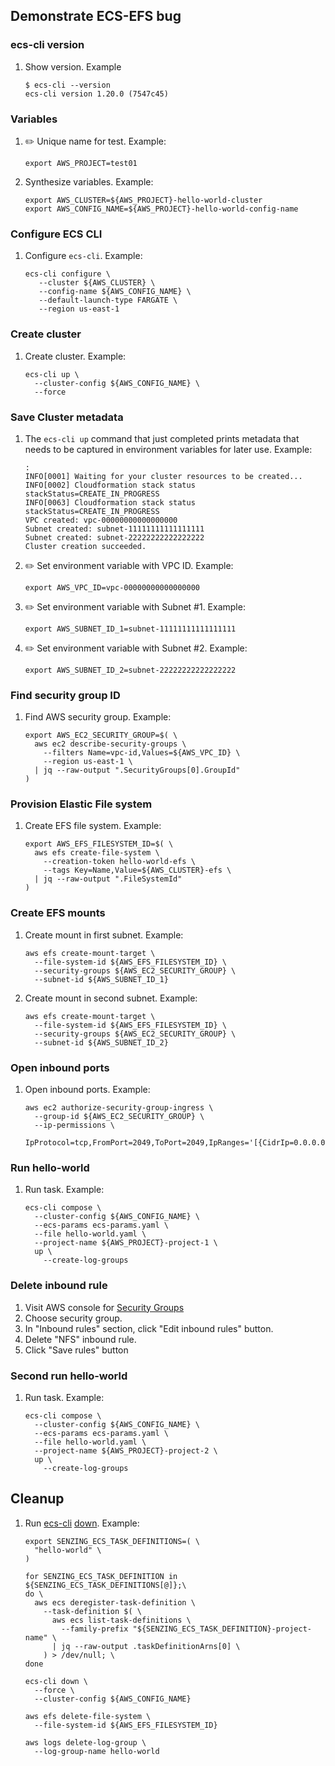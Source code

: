 ## Demonstrate ECS-EFS bug

### ecs-cli version

1. Show version.
   Example

    ```console
    $ ecs-cli --version
    ecs-cli version 1.20.0 (7547c45)
    ```

### Variables

1. :pencil2: Unique name for test.
   Example:

    ```console
    export AWS_PROJECT=test01
    ```

1. Synthesize variables.
   Example:

    ```console
    export AWS_CLUSTER=${AWS_PROJECT}-hello-world-cluster
    export AWS_CONFIG_NAME=${AWS_PROJECT}-hello-world-config-name
    ```

### Configure ECS CLI

1. Configure `ecs-cli`.
   Example:

    ```console
    ecs-cli configure \
       --cluster ${AWS_CLUSTER} \
       --config-name ${AWS_CONFIG_NAME} \
       --default-launch-type FARGATE \
       --region us-east-1
    ```

### Create cluster

1. Create cluster.
   Example:

    ```console
    ecs-cli up \
      --cluster-config ${AWS_CONFIG_NAME} \
      --force
    ```

### Save Cluster metadata

1. The `ecs-cli up` command that just completed prints metadata
   that needs to be captured in environment variables for later use.
   Example:

    ```console
    :
    INFO[0001] Waiting for your cluster resources to be created...
    INFO[0002] Cloudformation stack status         stackStatus=CREATE_IN_PROGRESS
    INFO[0063] Cloudformation stack status         stackStatus=CREATE_IN_PROGRESS
    VPC created: vpc-00000000000000000
    Subnet created: subnet-11111111111111111
    Subnet created: subnet-22222222222222222
    Cluster creation succeeded.
    ```

1. :pencil2: Set environment variable with VPC ID.
   Example:

    ```console
    export AWS_VPC_ID=vpc-00000000000000000
    ```

1. :pencil2: Set environment variable with Subnet #1.
   Example:

    ```console
    export AWS_SUBNET_ID_1=subnet-11111111111111111
    ```

1. :pencil2: Set environment variable with Subnet #2.
   Example:

    ```console
    export AWS_SUBNET_ID_2=subnet-22222222222222222
    ```

### Find security group ID

1. Find AWS security group.
   Example:

    ```console
    export AWS_EC2_SECURITY_GROUP=$( \
      aws ec2 describe-security-groups \
        --filters Name=vpc-id,Values=${AWS_VPC_ID} \
        --region us-east-1 \
      | jq --raw-output ".SecurityGroups[0].GroupId"
    )
    ```

### Provision Elastic File system

1. Create EFS file system.
   Example:

    ```console
    export AWS_EFS_FILESYSTEM_ID=$( \
      aws efs create-file-system \
        --creation-token hello-world-efs \
        --tags Key=Name,Value=${AWS_CLUSTER}-efs \
      | jq --raw-output ".FileSystemId"
    )
    ```

### Create EFS mounts

1. Create mount in first subnet.
   Example:

    ```console
    aws efs create-mount-target \
      --file-system-id ${AWS_EFS_FILESYSTEM_ID} \
      --security-groups ${AWS_EC2_SECURITY_GROUP} \
      --subnet-id ${AWS_SUBNET_ID_1}
    ```

1. Create mount in second subnet.
   Example:

    ```console
    aws efs create-mount-target \
      --file-system-id ${AWS_EFS_FILESYSTEM_ID} \
      --security-groups ${AWS_EC2_SECURITY_GROUP} \
      --subnet-id ${AWS_SUBNET_ID_2}
    ```

### Open inbound ports

1. Open inbound ports.
   Example:

    ```console
    aws ec2 authorize-security-group-ingress \
      --group-id ${AWS_EC2_SECURITY_GROUP} \
      --ip-permissions \
        IpProtocol=tcp,FromPort=2049,ToPort=2049,IpRanges='[{CidrIp=0.0.0.0/0,Description="NFS"}]'
    ```

### Run hello-world

1. Run task.
   Example:

    ```console
    ecs-cli compose \
      --cluster-config ${AWS_CONFIG_NAME} \
      --ecs-params ecs-params.yaml \
      --file hello-world.yaml \
      --project-name ${AWS_PROJECT}-project-1 \
      up \
        --create-log-groups
    ```

### Delete inbound rule

1. Visit AWS console for [Security Groups](https://console.aws.amazon.com/ec2/v2/home?#SecurityGroups:)
1. Choose security group.
1. In "Inbound rules" section, click "Edit inbound rules" button.
1. Delete "NFS" inbound rule.
1. Click "Save rules" button

### Second run hello-world

1. Run task.
   Example:

    ```console
    ecs-cli compose \
      --cluster-config ${AWS_CONFIG_NAME} \
      --ecs-params ecs-params.yaml \
      --file hello-world.yaml \
      --project-name ${AWS_PROJECT}-project-2 \
      up \
        --create-log-groups
    ```

## Cleanup

1. Run
   [ecs-cli](https://docs.aws.amazon.com/AmazonECS/latest/developerguide/ECS_CLI_reference.html)
   [down](https://docs.aws.amazon.com/AmazonECS/latest/developerguide/cmd-ecs-cli-down.html).
   Example:

    ```console
    export SENZING_ECS_TASK_DEFINITIONS=( \
      "hello-world" \
    )

    for SENZING_ECS_TASK_DEFINITION in ${SENZING_ECS_TASK_DEFINITIONS[@]};\
    do \
      aws ecs deregister-task-definition \
        --task-definition $( \
          aws ecs list-task-definitions \
            --family-prefix "${SENZING_ECS_TASK_DEFINITION}-project-name" \
          | jq --raw-output .taskDefinitionArns[0] \
        ) > /dev/null; \
    done

    ecs-cli down \
      --force \
      --cluster-config ${AWS_CONFIG_NAME}

    aws efs delete-file-system \
      --file-system-id ${AWS_EFS_FILESYSTEM_ID}

    aws logs delete-log-group \
      --log-group-name hello-world
    ```
